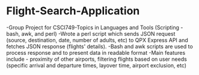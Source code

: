 # Flight-Search-Application
-Group Project for CSCI749-Topics in Languages and Tools (Scripting - bash, awk, and perl) -Wrote a perl script which sends JSON request (source, destination, date, number of adults, etc) to QPX Express API and fetches JSON response (flights' details). -Bash and awk scripts are used to process response and to present data in readable format -Main features include - proximity of other airports, filtering flights based on user needs (specific arrival and departure times, layover time, airport exclusion, etc)
